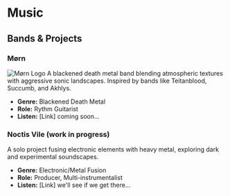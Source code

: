 # Music

## Bands & Projects

### **Mørn** 
<img src=/images/morn_logo.png class="logo" alt="Mørn Logo">
A blackened death metal band blending atmospheric textures with aggressive sonic landscapes. Inspired by bands like Teitanblood, Succumb, and Akhlys.

- **Genre:** Blackened Death Metal
- **Role:** Rythm Guitarist
- **Listen:** [Link] coming soon...

### **Noctis Vile** (work in progress)
A solo project fusing electronic elements with heavy metal, exploring dark and experimental soundscapes.

- **Genre:** Electronic/Metal Fusion
- **Role:** Producer, Multi-instrumentalist
- **Listen:** [Link] we'll see if we get there...
